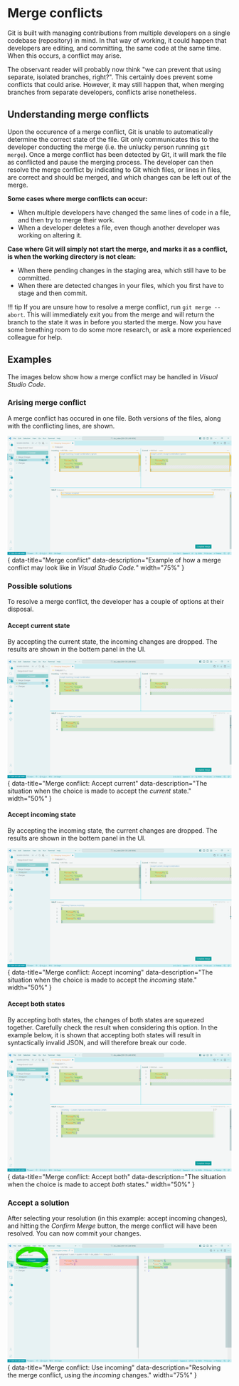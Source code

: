 # Merge conflicts

Git is built with managing contributions from multiple developers on a single codebase (repository) in mind. In that way of working, it could happen that developers are editing, and committing, the same code at the same time. When this occurs, a conflict may arise.

The observant reader will probably now think "we can prevent that using separate, isolated branches, right?". This certainly does prevent some conflicts that could arise. However, it may still happen that, when merging branches from separate developers, conflicts arise nonetheless.

## Understanding merge conflicts

Upon the occurence of a merge conflict, Git is unable to automatically determine the correct state of the file. Git only communicates this to the developer conducting the merge (i.e. the unlucky person running `git merge`). Once a merge conflict has been detected by Git, it will mark the file as conflicted and pause the merging process. The developer can then resolve the merge conflict by indicating to Git which files, or lines in files, are correct and should be merged, and which changes can be left out of the merge.

**Some cases where merge conflicts can occur:**

* When multiple developers have changed the same lines of code in a file, and then try to merge their work.
* When a developer deletes a file, even though another developer was working on altering it.

**Case where Git will simply not start the merge, and marks it as a conflict, is when the working directory is not clean:**

* When there pending changes in the staging area, which still have to be committed.
* When there are detected changes in your files, which you first have to stage and then commit.

!!! tip
    If you are unsure how to resolve a merge conflict, run `git merge --abort`. This will immediately exit you from the merge and will return the branch to the state it was in before you started the merge. Now you have some breathing room to do some more research, or ask a more experienced colleague for help.

## Examples

The images below show how a merge conflict may be handled in *Visual Studio Code*.

### Arising merge conflict

A merge conflict has occured in one file. Both versions of the files, along with the conflicting lines, are shown.

![Merge conflict](../assets/images/merge_conflict.png){ data-title="Merge conflict" data-description="Example of how a merge conflict may look like in <i>Visual Studio Code.</i>" width="75%" }

### Possible solutions

To resolve a merge conflict, the developer has a couple of options at their disposal.

#### Accept current state

By accepting the current state, the incoming changes are dropped. The results are shown in the bottem panel in the UI.

![Merge conflict: Accept current](../assets/images/merge_conflict_option_current.png){ data-title="Merge conflict: Accept current" data-description="The situation when the choice is made to accept the <i>current</i> state." width="50%" }

#### Accept incoming state

By accepting the incoming state, the current changes are dropped. The results are shown in the bottem panel in the UI.

![Merge conflict: Accept incoming](../assets/images/merge_conflict_option_incoming.png){ data-title="Merge conflict: Accept incoming" data-description="The situation when the choice is made to accept the <i>incoming</i> state." width="50%" }

#### Accept both states

By accepting both states, the changes of both states are squeezed together. Carefully check the result when considering this option. In the example below, it is shown that accepting both states will result in syntactically invalid JSON, and will therefore break our code.

![Merge conflict: Accept both](../assets/images/merge_conflict_option_both.png){ data-title="Merge conflict: Accept both" data-description="The situation when the choice is made to accept <i>both</i> states." width="50%" }

### Accept a solution

After selecting your resolution (in this example: accept incoming changes), and hitting the *Confirm Merge* button, the merge conflict will have been resolved. You can now commit your changes.

![Merge conflict: Use incoming](../assets/images/merge_conflict_accept_incoming.png){ data-title="Merge conflict: Use incoming" data-description="Resolving the merge conflict, using the <i>incoming</i> changes." width="75%" }